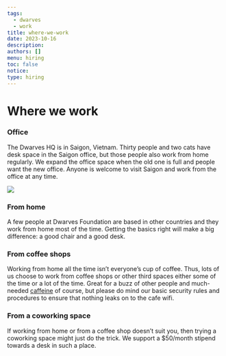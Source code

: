 ```yaml
---
tags:
  - dwarves
  - work
title: where-we-work
date: 2023-10-16
description:
authors: []
menu: hiring
toc: false
notice:
type: hiring
---
```

# Where we work
### Office
The Dwarves HQ is in Saigon, Vietnam. Thirty people and two cats have desk space in the Saigon office, but those people also work from home regularly. We expand the office space when the old one is full and people want the new office. Anyone is welcome to visit Saigon and work from the office at any time.

![](../images/office.png)

### From home
A few people at Dwarves Foundation are based in other countries and they work from home most of the time. Getting the basics right will make a big difference: a good chair and a good desk.

### From coffee shops
Working from home all the time isn’t everyone’s cup of coffee. Thus, lots of us choose to work from coffee shops or other third spaces either some of the time or a lot of the time. Great for a buzz of other people and much-needed [caffeine](https://giphy.com/gifs/bobs-burgers-fox-bobs-burgers-tv-3o72F3CQSLwU7XTlDy) of course, but please do mind our basic security rules and procedures to ensure that nothing leaks on to the cafe wifi.

### From a coworking space
If working from home or from a coffee shop doesn’t suit you, then trying a coworking space might just do the trick. We support a $50/month stipend towards a desk in such a place.
